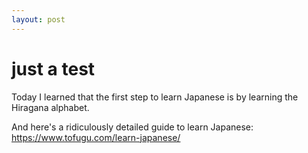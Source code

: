 ```yaml
---
layout: post
---
```


# just a test

Today I learned that the first step to learn Japanese is by learning the Hiragana alphabet.

And here's a ridiculously detailed guide to learn Japanese: <https://www.tofugu.com/learn-japanese/>
